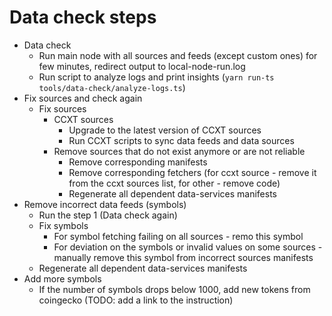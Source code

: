 # Data check steps

- Data check
  - Run main node with all sources and feeds (except custom ones) for few minutes, redirect output to local-node-run.log
  - Run script to analyze logs and print insights (`yarn run-ts tools/data-check/analyze-logs.ts`)
- Fix sources and check again
  - Fix sources
    - CCXT sources
      - Upgrade to the latest version of CCXT sources
      - Run CCXT scripts to sync data feeds and data sources
    - Remove sources that do not exist anymore or are not reliable
      - Remove corresponding manifests
      - Remove corresponding fetchers (for ccxt source - remove it from the ccxt sources list, for other - remove code)
      - Regenerate all dependent data-services manifests
- Remove incorrect data feeds (symbols)
  - Run the step 1 (Data check again)
  - Fix symbols
    - For symbol fetching failing on all sources - remo this symbol
    - For deviation on the symbols or invalid values on some sources - manually remove this symbol from incorrect sources manifests
  - Regenerate all dependent data-services manifests
- Add more symbols
  - If the number of symbols drops below 1000, add new tokens from coingecko (TODO: add a link to the instruction)

